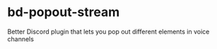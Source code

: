 # bd-popout-stream
Better Discord plugin that lets you pop out different elements in voice channels
